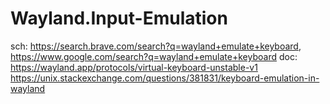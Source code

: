 # Wayland.Input-Emulation
sch: https://search.brave.com/search?q=wayland+emulate+keyboard, https://www.google.com/search?q=wayland+emulate+keyboard doc: https://wayland.app/protocols/virtual-keyboard-unstable-v1 https://unix.stackexchange.com/questions/381831/keyboard-emulation-in-wayland
